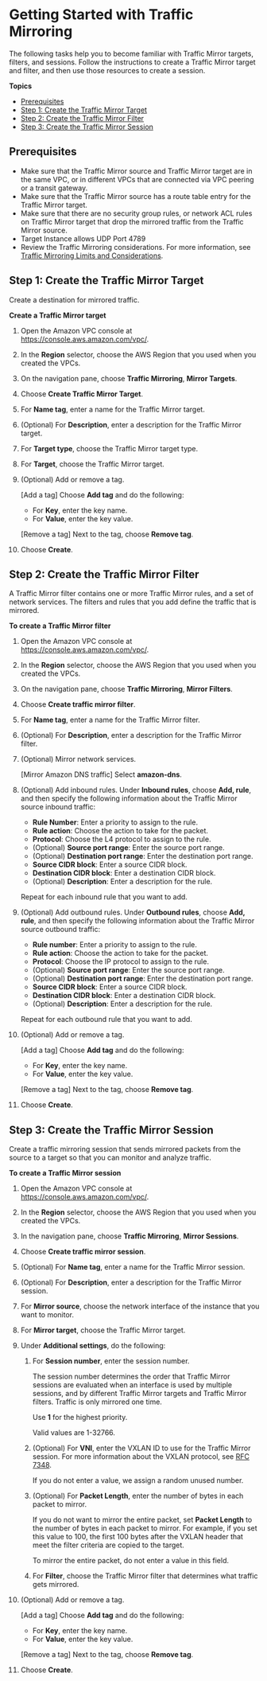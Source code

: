 # Getting Started with Traffic Mirroring<a name="traffic-mirroring-getting-started"></a>

The following tasks help you to become familiar with Traffic Mirror targets, filters, and sessions\. Follow the instructions to create a Traffic Mirror target and filter, and then use those resources to create a session\.

**Topics**
+ [Prerequisites](#traffic-mirroring-prerequisites)
+ [Step 1: Create the Traffic Mirror Target](#step-create-traffic-mirroring-target)
+ [Step 2: Create the Traffic Mirror Filter](#step-create-traffic-mirroing-filters)
+ [Step 3: Create the Traffic Mirror Session](#step-create-traffic-mirroing-sessions)

## Prerequisites<a name="traffic-mirroring-prerequisites"></a>
+ Make sure that the Traffic Mirror source and Traffic Mirror target are in the same VPC, or in different VPCs that are connected via VPC peering or a transit gateway\.
+ Make sure that the Traffic Mirror source has a route table entry for the Traffic Mirror target\.
+ Make sure that there are no security group rules, or network ACL rules on Traffic Mirror target that drop the mirrored traffic from the Traffic Mirror source\.
+ Target Instance allows UDP Port 4789
+ Review the Traffic Mirroring considerations\. For more information, see [Traffic Mirroring Limits and Considerations](traffic-mirroring-considerations.md)\.

## Step 1: Create the Traffic Mirror Target<a name="step-create-traffic-mirroring-target"></a>

Create a destination for mirrored traffic\.

**Create a Traffic Mirror target**

1. Open the Amazon VPC console at [https://console\.aws\.amazon\.com/vpc/](https://console.aws.amazon.com/vpc/)\.

1. In the **Region** selector, choose the AWS Region that you used when you created the VPCs\.

1. On the navigation pane, choose **Traffic Mirroring**, **Mirror Targets**\.

1. Choose **Create Traffic Mirror Target**\.

1. For **Name tag**, enter a name for the Traffic Mirror target\.

1. \(Optional\) For **Description**, enter a description for the Traffic Mirror target\.

1. For **Target type**, choose the Traffic Mirror target type\.

1. For **Target**, choose the Traffic Mirror target\.

1. \(Optional\) Add or remove a tag\.

   \[Add a tag\] Choose **Add tag** and do the following:
   + For **Key**, enter the key name\.
   + For **Value**, enter the key value\.

   \[Remove a tag\] Next to the tag, choose **Remove tag**\.

1. Choose **Create**\.

## Step 2: Create the Traffic Mirror Filter<a name="step-create-traffic-mirroing-filters"></a>

A Traffic Mirror filter contains one or more Traffic Mirror rules, and a set of network services\. The filters and rules that you add define the traffic that is mirrored\. 

**To create a Traffic Mirror filter**

1. Open the Amazon VPC console at [https://console\.aws\.amazon\.com/vpc/](https://console.aws.amazon.com/vpc/)\.

1. In the **Region** selector, choose the AWS Region that you used when you created the VPCs\.

1. On the navigation pane, choose **Traffic Mirroring**, **Mirror Filters**\.

1. Choose **Create traffic mirror filter**\.

1. For **Name tag**, enter a name for the Traffic Mirror filter\.

1. \(Optional\) For **Description**, enter a description for the Traffic Mirror filter\.

1. \(Optional\) Mirror network services\.

   \[Mirror Amazon DNS traffic\] Select **amazon\-dns**\.

1. \(Optional\) Add inbound rules\. Under **Inbound rules**, choose **Add, rule**, and then specify the following information about the Traffic Mirror source inbound traffic:
   + **Rule Number**: Enter a priority to assign to the rule\.
   + **Rule action**: Choose the action to take for the packet\.
   + **Protocol**: Choose the L4 protocol to assign to the rule\.
   + \(Optional\) **Source port range**: Enter the source port range\.
   + \(Optional\) **Destination port range**: Enter the destination port range\.
   + **Source CIDR block**: Enter a source CIDR block\.
   + **Destination CIDR block**: Enter a destination CIDR block\.
   + \(Optional\) **Description**: Enter a description for the rule\.

    Repeat for each inbound rule that you want to add\.

1. \(Optional\) Add outbound rules\. Under **Outbound rules**, choose **Add, rule**, and then specify the following information about the Traffic Mirror source outbound traffic:
   + **Rule number**: Enter a priority to assign to the rule\.
   + **Rule action**: Choose the action to take for the packet\.
   + **Protocol**: Choose the IP protocol to assign to the rule\.
   +  \(Optional\) **Source port range**: Enter the source port range\.
   + \(Optional\) **Destination port range**: Enter the destination port range\.
   +  **Source CIDR block**: Enter a source CIDR block\.
   + **Destination CIDR block**: Enter a destination CIDR block\.
   + \(Optional\) **Description**: Enter a description for the rule\.

    Repeat for each outbound rule that you want to add\.

1. \(Optional\) Add or remove a tag\.

   \[Add a tag\] Choose **Add tag** and do the following:
   + For **Key**, enter the key name\.
   + For **Value**, enter the key value\.

   \[Remove a tag\] Next to the tag, choose **Remove tag**\.

1. Choose **Create**\.

## Step 3: Create the Traffic Mirror Session<a name="step-create-traffic-mirroing-sessions"></a>

Create a traffic mirroring session that sends mirrored packets from the source to a target so that you can monitor and analyze traffic\.

**To create a Traffic Mirror session**

1. Open the Amazon VPC console at [https://console\.aws\.amazon\.com/vpc/](https://console.aws.amazon.com/vpc/)\.

1. In the **Region** selector, choose the AWS Region that you used when you created the VPCs\.

1. In the navigation pane, choose **Traffic Mirroring**, **Mirror Sessions**\.

1. Choose **Create traffic mirror session**\.

1. \(Optional\) For **Name tag**, enter a name for the Traffic Mirror session\.

1. \(Optional\) For **Description**, enter a description for the Traffic Mirror session\.

1. For **Mirror source**, choose the network interface of the instance that you want to monitor\. 

1. For **Mirror target**, choose the Traffic Mirror target\.

1. Under **Additional settings**, do the following:

   1. For **Session number**, enter the session number\.

      The session number determines the order that Traffic Mirror sessions are evaluated when an interface is used by multiple sessions, and by different Traffic Mirror targets and Traffic Mirror filters\. Traffic is only mirrored one time\.

      Use **1** for the highest priority\.

      Valid values are 1\-32766\.

   1. \(Optional\) For **VNI**, enter the VXLAN ID to use for the Traffic Mirror session\. For more information about the VXLAN protocol, see [RFC 7348](https://tools.ietf.org/html/rfc7348)\.

      If you do not enter a value, we assign a random unused number\.

   1. \(Optional\) For **Packet Length**, enter the number of bytes in each packet to mirror\.

      If you do not want to mirror the entire packet, set **Packet Length** to the number of bytes in each packet to mirror\. For example, if you set this value to 100, the first 100 bytes after the VXLAN header that meet the filter criteria are copied to the target\.

      To mirror the entire packet, do not enter a value in this field\.

   1. For **Filter**, choose the Traffic Mirror filter that determines what traffic gets mirrored\.

1. \(Optional\) Add or remove a tag\.

   \[Add a tag\] Choose **Add tag** and do the following:
   + For **Key**, enter the key name\.
   + For **Value**, enter the key value\.

   \[Remove a tag\] Next to the tag, choose **Remove tag**\.

1. Choose **Create**\.
